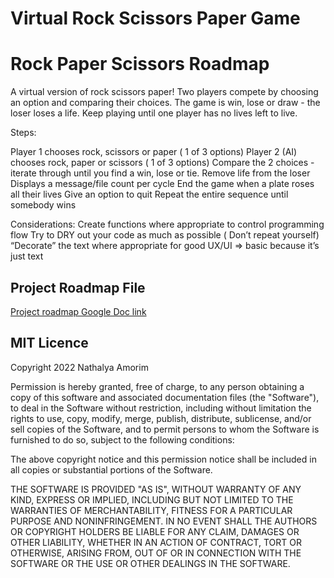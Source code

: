 # Virtual Rock Scissors Paper Game

Rock Paper Scissors Roadmap 
============================================================

A virtual version of rock scissors paper! Two players compete by choosing an option and comparing their choices. The game is win, lose or draw - the loser loses a life. Keep playing until one player has no lives left to live.

Steps:

Player 1 chooses rock, scissors or paper ( 1 of 3 options)
Player 2 (AI) chooses rock, paper or scissors ( 1 of 3 options)
Compare the 2 choices - iterate through until you find a win, lose or tie. 
Remove life from the loser
Displays a message/file count per cycle
End the game when a plate roses all their lives
Give an option to quit
Repeat the entire sequence until somebody wins

Considerations:
Create functions where appropriate to control programming flow
Try to DRY out your code as much as possible ( Don’t repeat yourself)
“Decorate” the text where appropriate for good UX/UI => basic because it’s just text

## Project Roadmap File
[Project roadmap Google Doc link](https://docs.google.com/document/d/1XJY8mZ50LsbJMeG6Tok-49F7vNyTPCULhtWcRO8Pi9w/edit?usp=sharing) 

## MIT Licence
Copyright 2022 Nathalya Amorim

Permission is hereby granted, free of charge, to any person obtaining a copy of this software and associated documentation files (the "Software"), to deal in the Software without restriction, including without limitation the rights to use, copy, modify, merge, publish, distribute, sublicense, and/or sell copies of the Software, and to permit persons to whom the Software is furnished to do so, subject to the following conditions:

The above copyright notice and this permission notice shall be included in all copies or substantial portions of the Software.

THE SOFTWARE IS PROVIDED "AS IS", WITHOUT WARRANTY OF ANY KIND, EXPRESS OR IMPLIED, INCLUDING BUT NOT LIMITED TO THE WARRANTIES OF MERCHANTABILITY, FITNESS FOR A PARTICULAR PURPOSE AND NONINFRINGEMENT. IN NO EVENT SHALL THE AUTHORS OR COPYRIGHT HOLDERS BE LIABLE FOR ANY CLAIM, DAMAGES OR OTHER LIABILITY, WHETHER IN AN ACTION OF CONTRACT, TORT OR OTHERWISE, ARISING FROM, OUT OF OR IN CONNECTION WITH THE SOFTWARE OR THE USE OR OTHER DEALINGS IN THE SOFTWARE.

